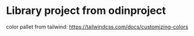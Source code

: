 # Library project from odinproject

color pallet from tailwind: https://tailwindcss.com/docs/customizing-colors